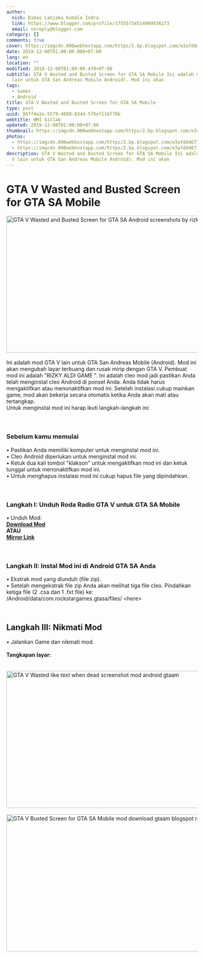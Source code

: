 ```yaml
---
author:
  nick: Dimas Lanjaka Kumala Indra
  link: https://www.blogger.com/profile/17555754514989936273
  email: noreply@blogger.com
category: []
comments: true
cover: https://imgcdn.000webhostapp.com/https/2.bp.blogspot.com/e3afdd467190d47484824fe04dc9b973.jpeg
date: 2019-12-08T01:00:00.000+07:00
lang: en
location: ""
modified: 2019-12-08T01:00:00.470+07:00
subtitle: GTA V Wasted and Busted Screen for GTA SA Mobile Ini adalah mod GTA V
  lain untuk GTA San Andreas Mobile Android). Mod ini akan
tags:
  - Games
  - Android
title: GTA V Wasted and Busted Screen for GTA SA Mobile
type: post
uuid: 86ff4e2e-5579-4888-834d-5f8ef116f70b
webtitle: WMI Gitlab
updated: 2019-12-08T01:00:00+07:00
thumbnail: https://imgcdn.000webhostapp.com/https/2.bp.blogspot.com/e3afdd467190d47484824fe04dc9b973.jpeg
photos:
  - https://imgcdn.000webhostapp.com/https/2.bp.blogspot.com/e3afdd467190d47484824fe04dc9b973.jpeg
  - https://imgcdn.000webhostapp.com/https/2.bp.blogspot.com/e3afdd467190d47484824fe04dc9b973.jpeg
description: GTA V Wasted and Busted Screen for GTA SA Mobile Ini adalah mod GTA
  V lain untuk GTA San Andreas Mobile Android). Mod ini akan
---
```


<div id="A-G-C" date="20 Nov 2019 17:57:07"><!--original--><div id="agcontent"><div class="post"><div class="post-header"><div class="post-head"><h1 class="notranslate" for="title"> GTA V Wasted and Busted Screen for GTA SA Mobile </h1></div></div><article><div class="post-body entry-content" id="post-body-7175131496001465824"><div id="adsense-target"><div class="separator"> <span><img alt="GTA V Wasted and Busted Screen for GTA SA Android screenshots by rizky aldi game gtaam" height="360" src="https://imgcdn.000webhostapp.com/https/2.bp.blogspot.com/e3afdd467190d47484824fe04dc9b973.jpeg" title="Gta V Layar Terbuang Dan Rusak Untuk Gta Sa Mobile - Gta Android Modding" width="640"></span> </div> <span><br></span> <span class="notranslate"> <span>Ini adalah mod GTA V lain untuk GTA San Andreas Mobile (Android).</span></span> <span class="notranslate"> <span>Mod ini akan mengubah layar terbuang dan rusak mirip dengan GTA V. Pembuat mod ini adalah "RIZKY ALDI GAME</span> <span>".</span></span> <span class="notranslate"> <span>Ini adalah cleo mod jadi pastikan Anda telah menginstal cleo Android di ponsel Anda.</span></span> <span class="notranslate"> <span>Anda tidak harus mengaktifkan atau menonaktifkan mod ini.</span></span> <span class="notranslate"> <span>Setelah instalasi cukup mainkan game, mod akan bekerja secara otomatis ketika Anda akan mati atau tertangkap.</span></span> <br> <span class="notranslate"> <span>Untuk menginstal mod ini harap ikuti langkah-langkah ini:</span></span> <br> <span><br></span> <br><h3> <span class="notranslate"> <b><span>Sebelum kamu memulai</span></b></span> </h3> <span class="notranslate"> <span>• Pastikan Anda memiliki komputer untuk menginstal mod ini.</span></span> <br> <span class="notranslate"> <span>• Cleo Android diperlukan untuk menginstal mod ini.</span></span> <br> <span class="notranslate"> <span>• Ketuk dua kali tombol "klakson" untuk mengaktifkan mod ini dan ketuk tunggal untuk menonaktifkan mod ini.</span></span> <br> <span class="notranslate"> <span>• Untuk menghapus instalasi mod ini cukup hapus file yang dipindahkan.</span></span> <br> <span><br></span> <br><h3> <span class="notranslate"> <span><b><span>Langkah I: Unduh</span></b> <span>Roda Radio GTA V untuk GTA SA Mobile</span></span></span> </h3> <span class="notranslate"> <span>• Unduh Mod:</span></span> <br> <span><b><a href="https://dimaslanjaka.github.io/page/safelink.html?url=aHR0cDovL2FkZi5seS8xblNZZTk=" class="notranslate">Download Mod</a></b></span> <br> <span class="notranslate"> <span><b>ATAU</b></span></span> <span><b><br> <a href="https://dimaslanjaka.github.io/page/safelink.html?url=aHR0cHM6Ly9kcml2ZS5nb29nbGUuY29tL2ZpbGUvZC8wQjZfSHRnMzZzNk8zVm10Uk9WUkxOVVpMVFZrL3ZpZXc/dXNwPXNoYXJpbmc=" class="notranslate">Mirror Link</a></b></span> <br> <span><br></span> <br><h3> <span class="notranslate"> <b><span>Langkah II: Instal Mod ini di Android GTA SA Anda</span></b></span> </h3> <span class="notranslate"> <span>• Ekstrak mod yang diunduh (file zip).</span></span> <br> <span class="notranslate"> <span>• Setelah mengekstrak file zip Anda akan melihat tiga file cleo.</span></span> <span class="notranslate"> <span>Pindahkan ketiga file (2 .csa dan 1 .fxt file) ke:</span></span> <br> <span class="notranslate"> <span>/Android/data/com.rockstargames.gtasa/files/ &lt;here&gt;</span></span> <br><h2> <span><br></span> <span class="notranslate"> <span><b><span>Langkah III: Nikmati Mod</span></b></span></span> </h2> <span class="notranslate"> <span>• Jalankan Game dan nikmati mod.</span></span> <br> <span><br></span> <span class="notranslate"> <span><b><span>Tangkapan layar:</span></b></span></span> <br> <span><br></span> <br><div class="separator"> <span><img alt="GTA V Wasted like text when dead screenshot mod android gtaam" height="360" src="https://imgcdn.000webhostapp.com/https/2.bp.blogspot.com/ded819880e36ca3b41163d077b1c93ae.jpeg" title="Gta V Layar Terbuang Dan Rusak Untuk Gta Sa Mobile - Gta Android Modding" width="640"></span> </div><br><div class="separator"> <span><img alt="GTA V Busted Screen for GTA SA Mobile mod download gtaam blogspot rizky" height="360" src="https://imgcdn.000webhostapp.com/https/1.bp.blogspot.com/f4c939c573f2e0f05b03e7444cf31aba.jpeg" title="Gta V Layar Terbuang Dan Rusak Untuk Gta Sa Mobile - Gta Android Modding" width="640"></span> </div></div></div></article></div></div></div>  <script src="https://codepen.io/dimaslanjaka/pen/aQRrbR.js"></script>